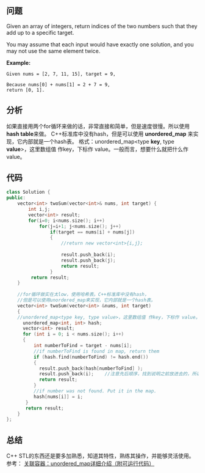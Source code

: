 ## 问题
Given an array of integers, return indices of the two numbers such that they add up to a specific target.

You may assume that each input would have exactly one solution, and you may not use the same element twice.

**Example:**
```
Given nums = [2, 7, 11, 15], target = 9,

Because nums[0] + nums[1] = 2 + 7 = 9,
return [0, 1].
```

## 分析
如果直接用两个for循环来做的话，非常直接和简单，但是速度很慢。所以使用**hash table**来做。
C++标准库中没有hash，但是可以使用 **unordered_map** 来实现，它内部就是一个hash表。
格式：unordered_map<type **key**, type **value**>，这里数组值 作key，下标作 value。一般而言，想要什么就把什么作value。

## 代码
```C++
class Solution {
public:
    vector<int> twoSum(vector<int>& nums, int target) {
        int i,j;
        vector<int> result;
        for(i=0; i<nums.size(); i++)
            for(j=i+1; j<nums.size(); j++)
                if(target == nums[i] + nums[j]) 
                {
                    //return new vector<int>{i,j};
                    
                    result.push_back(i);
                    result.push_back(j);
                    return result;
                }
         return result;           
    }
    
    //for循环做实在太low，使用哈希表。C++标准库中没有hash，
    //但是可以使用unordered_map来实现，它内部就是一个hash表。
    vector<int> twoSum(vector<int> &nums, int target)
    {
    //unordered_map<type key, type value>，这里数组值 作key，下标作 value。
      unordered_map<int, int> hash;
      vector<int> result;
      for (int i = 0; i < nums.size(); i++)
      {
          int numberToFind = target - nums[i];
          //if numberToFind is found in map, return them
          if (hash.find(numberToFind) != hash.end()) 
          {
            result.push_back(hash[numberToFind] );
            result.push_back(i);	//注意先后顺序，找到说明之前放进去的，所以在前面。		
            return result;
          }
          //if number was not found. Put it in the map.
          hash[nums[i]] = i;
       }
       return result;
    }
};
```

## 总结
C++ STL的东西还是要多加熟悉，知道其特性，熟练其操作，并能够灵活使用。
参考： [关联容器：unordered_map详细介绍（附可运行代码）](http://blog.csdn.net/hk2291976/article/details/51037095)
